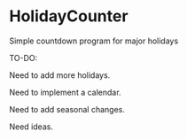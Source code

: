 # HolidayCounter
Simple countdown program for major holidays

TO-DO:

Need to add more holidays.

Need to implement a calendar.

Need to add seasonal changes.

Need ideas.
